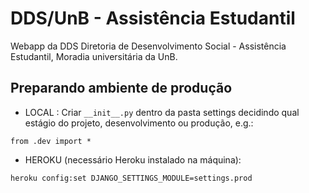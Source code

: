 # DDS/UnB - Assistência Estudantil

Webapp da DDS Diretoria de Desenvolvimento Social - Assistência Estudantil, Moradia universitária da UnB.

## Preparando ambiente de produção


- LOCAL : Criar ``__init__.py`` dentro da pasta settings decidindo qual estágio do projeto, desenvolvimento ou produção, e.g.:

```
from .dev import *
```

- HEROKU (necessário Heroku instalado na máquina):

```
heroku config:set DJANGO_SETTINGS_MODULE=settings.prod
```
